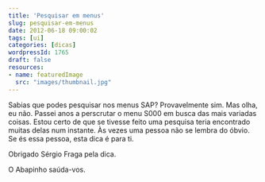 ```yaml
---
title: 'Pesquisar em menus'
slug: pesquisar-em-menus
date: 2012-06-18 09:00:02
tags: [ui]
categories: [dicas]
wordpressId: 1765
draft: false
resources:
- name: featuredImage
  src: "images/thumbnail.jpg"
---
```

Sabias que podes pesquisar nos menus SAP? Provavelmente sim. Mas olha, eu não. Passei anos a perscrutar o menu S000 em busca das mais variadas coisas. Estou certo de que se tivesse feito uma pesquisa teria encontrado muitas delas num instante. Às vezes uma pessoa não se lembra do óbvio. Se és essa pessoa, esta dica é para ti.

Obrigado Sérgio Fraga pela dica.

O Abapinho saúda-vos.
